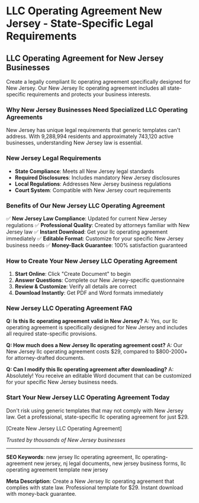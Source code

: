 # LLC Operating Agreement New Jersey - State-Specific Legal Requirements

## LLC Operating Agreement for New Jersey Businesses

Create a legally compliant llc operating agreement specifically designed for New Jersey. Our New Jersey llc operating agreement includes all state-specific requirements and protects your business interests.

### Why New Jersey Businesses Need Specialized LLC Operating Agreements

New Jersey has unique legal requirements that generic templates can't address. With 9,288,994 residents and approximately 743,120 active businesses, understanding New Jersey law is essential.

### New Jersey Legal Requirements

- **State Compliance**: Meets all New Jersey legal standards
- **Required Disclosures**: Includes mandatory New Jersey disclosures
- **Local Regulations**: Addresses New Jersey business regulations
- **Court System**: Compatible with New Jersey court requirements

### Benefits of Our New Jersey LLC Operating Agreement

✅ **New Jersey Law Compliance**: Updated for current New Jersey regulations
✅ **Professional Quality**: Created by attorneys familiar with New Jersey law
✅ **Instant Download**: Get your llc operating agreement immediately
✅ **Editable Format**: Customize for your specific New Jersey business needs
✅ **Money-Back Guarantee**: 100% satisfaction guaranteed

### How to Create Your New Jersey LLC Operating Agreement

1. **Start Online**: Click "Create Document" to begin
2. **Answer Questions**: Complete our New Jersey-specific questionnaire
3. **Review & Customize**: Verify all details are correct
4. **Download Instantly**: Get PDF and Word formats immediately

### New Jersey LLC Operating Agreement FAQ

**Q: Is this llc operating agreement valid in New Jersey?**
A: Yes, our llc operating agreement is specifically designed for New Jersey and includes all required state-specific provisions.

**Q: How much does a New Jersey llc operating agreement cost?**
A: Our New Jersey llc operating agreement costs $29, compared to $800-2000+ for attorney-drafted documents.

**Q: Can I modify this llc operating agreement after downloading?**
A: Absolutely! You receive an editable Word document that can be customized for your specific New Jersey business needs.

### Start Your New Jersey LLC Operating Agreement Today

Don't risk using generic templates that may not comply with New Jersey law. Get a professional, state-specific llc operating agreement for just $29.

[Create New Jersey LLC Operating Agreement]

*Trusted by thousands of New Jersey businesses*

---

**SEO Keywords**: new jersey llc operating agreement, llc operating-agreement new jersey, nj legal documents, new jersey business forms, llc operating agreement template new jersey

**Meta Description**: Create a New Jersey llc operating agreement that complies with state law. Professional template for $29. Instant download with money-back guarantee.

